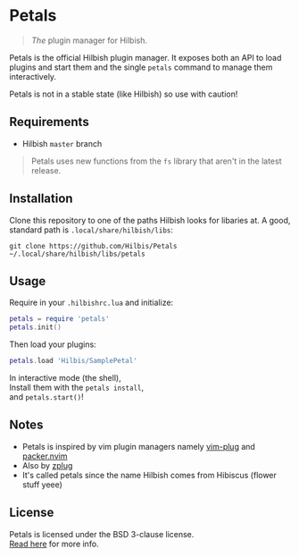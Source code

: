 # Petals
> *The* plugin manager for Hilbish.

Petals is the official Hilbish plugin manager. It exposes both an API to
load plugins and start them and the single `petals` command to
manage them interactively.

Petals is not in a stable state (like Hilbish) so use with caution!

## Requirements
- Hilbish `master` branch
> Petals uses new functions from the `fs` library that aren't in the
latest release.

## Installation
Clone this repository to one of the paths Hilbish looks for libaries at.
A good, standard path is `.local/share/hilbish/libs`:  
```
git clone https://github.com/Hilbis/Petals ~/.local/share/hilbish/libs/petals
```

## Usage
Require in your `.hilbishrc.lua` and initialize:
```lua
petals = require 'petals'
petals.init()
```

Then load your plugins:
```lua
petals.load 'Hilbis/SamplePetal'
```

In interactive mode (the shell),  
Install them with the `petals install`,  
and `petals.start()`!

## Notes
- Petals is inspired by vim plugin managers
namely [vim-plug](https://github.com/junegunn/vim-plug) and
[packer.nvim](https://github.com/wbthomason/packer.nvim)
- Also by [zplug](https://github.com/zplug/zplug)
- It's called petals since the name Hilbish comes from Hibiscus
(flower stuff yeee)

## License
Petals is licensed under the BSD 3-clause license.  
[Read here](LICENSE) for more info.

